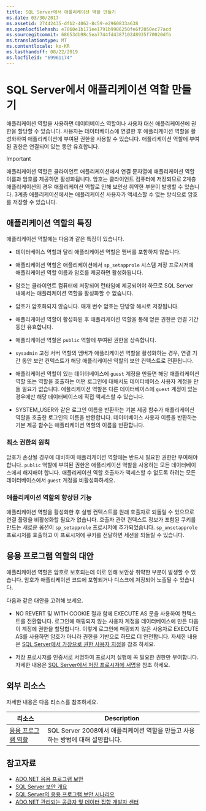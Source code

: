 ```yaml
---
title: SQL Server에서 애플리케이션 역할 만들기
ms.date: 03/30/2017
ms.assetid: 27442435-dfb2-4062-8c59-e2960833a638
ms.openlocfilehash: e7060e1b171ee1791b9986250fe6f2050ec77acd
ms.sourcegitcommit: 68653db98c5ea7744fd438710248935f70020dfb
ms.translationtype: MT
ms.contentlocale: ko-KR
ms.lasthandoff: 08/22/2019
ms.locfileid: "69961174"
---
```

# <a name="creating-application-roles-in-sql-server"></a>SQL Server에서 애플리케이션 역할 만들기
애플리케이션 역할을 사용하면 데이터베이스 역할이나 사용자 대신 애플리케이션에 권한을 할당할 수 있습니다. 사용자는 데이터베이스에 연결한 후 애플리케이션 역할을 활성화하여 애플리케이션에 부여된 권한을 사용할 수 있습니다. 애플리케이션 역할에 부여된 권한은 연결되어 있는 동안 유효합니다.  
  
> [!IMPORTANT]
> 애플리케이션 역할은 클라이언트 애플리케이션에서 연결 문자열에 애플리케이션 역할 이름과 암호를 제공하면 활성화됩니다. 암호는 클라이언트 컴퓨터에 저장되므로 2계층 애플리케이션의 경우 애플리케이션 역할로 인해 보안상 취약한 부분이 발생할 수 있습니다. 3계층 애플리케이션에서는 애플리케이션 사용자가 액세스할 수 없는 방식으로 암호를 저장할 수 있습니다.  
  
## <a name="application-role-features"></a>애플리케이션 역할의 특징  
 애플리케이션 역할에는 다음과 같은 특징이 있습니다.  
  
- 데이터베이스 역할과 달리 애플리케이션 역할은 멤버를 포함하지 않습니다.  
  
- 애플리케이션 역할은 애플리케이션에서 `sp_setapprole` 시스템 저장 프로시저에 애플리케이션 역할 이름과 암호를 제공하면 활성화됩니다.  
  
- 암호는 클라이언트 컴퓨터에 저장되어 런타임에 제공되어야 하므로 SQL Server 내에서는 애플리케이션 역할을 활성화할 수 없습니다.  
  
- 암호가 암호화되지 않습니다. 매개 변수 암호는 단방향 해시로 저장됩니다.  
  
- 애플리케이션 역할이 활성화된 후 애플리케이션 역할을 통해 얻은 권한은 연결 기간 동안 유효합니다.  
  
- 애플리케이션 역할은 `public` 역할에 부여된 권한을 상속합니다.  
  
- `sysadmin` 고정 서버 역할의 멤버가 애플리케이션 역할을 활성화하는 경우, 연결 기간 동안 보안 컨텍스트가 해당 애플리케이션 역할의 보안 컨텍스트로 전환됩니다.  
  
- 애플리케이션 역할이 있는 데이터베이스에 `guest` 계정을 만들면 해당 애플리케이션 역할 또는 역할을 호출하는 어떤 로그인에 대해서도 데이터베이스 사용자 계정을 만들 필요가 없습니다. 애플리케이션 역할은 다른 데이터베이스에 `guest` 계정이 있는 경우에만 해당 데이터베이스에 직접 액세스할 수 있습니다.  
  
- SYSTEM_USER와 같은 로그인 이름을 반환하는 기본 제공 함수가 애플리케이션 역할을 호출한 로그인의 이름을 반환합니다. 데이터베이스 사용자 이름을 반환하는 기본 제공 함수는 애플리케이션 역할의 이름을 반환합니다.  
  
### <a name="the-principle-of-least-privilege"></a>최소 권한의 원칙  
 암호가 손상될 경우에 대비하여 애플리케이션 역할에는 반드시 필요한 권한만 부여해야 합니다. `public` 역할에 부여된 권한은 애플리케이션 역할을 사용하는 모든 데이터베이스에서 해지해야 합니다. 애플리케이션 역할 호출자가 액세스할 수 없도록 하려는 모든 데이터베이스에서 `guest` 계정을 비활성화하세요.  
  
### <a name="application-role-enhancements"></a>애플리케이션 역할의 향상된 기능  
 애플리케이션 역할을 활성화한 후 실행 컨텍스트를 원래 호출자로 되돌릴 수 있으므로 연결 풀링을 비활성화할 필요가 없습니다. 호출자 관련 컨텍스트 정보가 포함된 쿠키를 만드는 새로운 옵션이 `sp_setapprole` 프로시저에 추가되었습니다. `sp_unsetapprole` 프로시저를 호출하고 이 프로시저에 쿠키를 전달하면 세션을 되돌릴 수 있습니다.  
  
## <a name="application-role-alternatives"></a>응용 프로그램 역할의 대안  
 애플리케이션 역할은 암호로 보호되는데 이로 인해 보안상 취약한 부분이 발생할 수 있습니다. 암호가 애플리케이션 코드에 포함되거나 디스크에 저장되어 노출될 수 있습니다.  
  
 다음과 같은 대안을 고려해 보세요.  
  
- NO REVERT 및 WITH COOKIE 절과 함께 EXECUTE AS 문을 사용하여 컨텍스트를 전환합니다. 로그인에 매핑되지 않는 사용자 계정을 데이터베이스에 만든 다음 이 계정에 권한을 할당합니다. 이렇게 로그인에 매핑되지 않은 사용자로 EXECUTE AS를 사용하면 암호가 아니라 권한을 기반으로 하므로 더 안전합니다. 자세한 내용은 [SQL Server에서 가장으로 권한 사용자 지정](../../../../../docs/framework/data/adonet/sql/customizing-permissions-with-impersonation-in-sql-server.md)을 참조 하세요.  
  
- 저장 프로시저를 인증서로 서명하여 프로시저 실행에 꼭 필요한 권한만 부여합니다. 자세한 내용은 [SQL Server에서 저장 프로시저에 서명](../../../../../docs/framework/data/adonet/sql/signing-stored-procedures-in-sql-server.md)을 참조 하세요.  
  
## <a name="external-resources"></a>외부 리소스  
 자세한 내용은 다음 리소스를 참조하세요.  
  
|리소스|Description|  
|--------------|-----------------|  
|[응용 프로그램 역할](/sql/relational-databases/security/authentication-access/application-roles)|SQL Server 2008에서 애플리케이션 역할을 만들고 사용하는 방법에 대해 설명합니다.|  
  
## <a name="see-also"></a>참고자료

- [ADO.NET 응용 프로그램 보안](../../../../../docs/framework/data/adonet/securing-ado-net-applications.md)
- [SQL Server 보안 개요](../../../../../docs/framework/data/adonet/sql/overview-of-sql-server-security.md)
- [SQL Server의 응용 프로그램 보안 시나리오](../../../../../docs/framework/data/adonet/sql/application-security-scenarios-in-sql-server.md)
- [ADO.NET 관리되는 공급자 및 데이터 집합 개발자 센터](https://go.microsoft.com/fwlink/?LinkId=217917)
